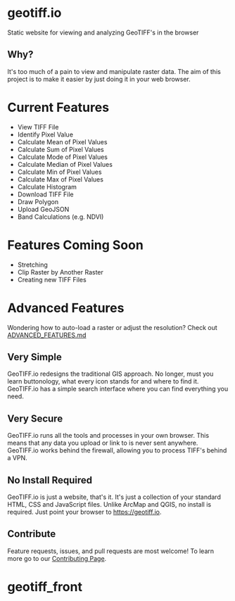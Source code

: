 # geotiff.io
Static website for viewing and analyzing GeoTIFF's in the browser

## Why?
It's too much of a pain to view and manipulate raster data.  The aim of this project is to make it easier by just doing it in your web browser.

# Current Features
- View TIFF File
- Identify Pixel Value
- Calculate Mean of Pixel Values
- Calculate Sum of Pixel Values
- Calculate Mode of Pixel Values
- Calculate Median of Pixel Values
- Calculate Min of Pixel Values
- Calculate Max of Pixel Values
- Calculate Histogram
- Download TIFF File
- Draw Polygon
- Upload GeoJSON
- Band Calculations (e.g. NDVI)

# Features Coming Soon
- Stretching
- Clip Raster by Another Raster
- Creating new TIFF Files

# Advanced Features
Wondering how to auto-load a raster or adjust the resolution?  Check out [ADVANCED_FEATURES.md](ADVANCED_FEATURES.md)

## Very Simple
GeoTIFF.io redesigns the traditional GIS approach.  No longer, must you learn buttonology, what every icon stands for and where to find it.  GeoTIFF.io has a simple search interface where you can find everything you need.

## Very Secure
GeoTIFF.io runs all the tools and processes in your own browser.  This means that any data you upload or link to is never sent anywhere.  GeoTIFF.io works behind the firewall, allowing you to process TIFF's behind a VPN.

## No Install Required
GeoTIFF.io is just a website, that's it.  It's just a collection of your standard HTML, CSS and JavaScript files.  Unlike ArcMap and QGIS, no install is required.  Just point your browser to https://geotiff.io. 

## Contribute
Feature requests, issues, and pull requests are most welcome!  To learn more go to our [Contributing Page](https://github.com/GeoTIFF/geotiff.io/blob/master/Contributing.md).
# geotiff_front
